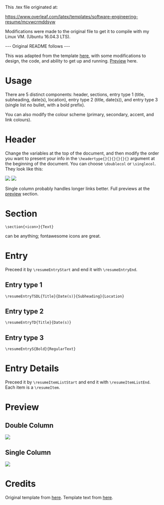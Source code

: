 This .tex file originated at:

https://www.overleaf.com/latex/templates/software-engineering-resume/mcvwcrmddsyw

Modifications were made to the original file to get it to compile with my Linux VM. (Ubuntu 16.04.3 LTS).

--- Original README follows ---

This was adapted from the template [here](https://github.com/sb2nov/resume), with some modifications to design, the code, and ability to get up and running. [Preview](#preview) here.

# Usage

There are 5 distinct components: header, sections, entry type 1 (title, subheading, date(s), location), entry type 2 (title, date(s)), and entry type 3 (single list no bullet, with a bold prefix). 

You can also modify the colour scheme (primary, secondary, accent, and link colours).

# Header

Change the variables at the top of the document, and then modify the order you want to present your info in the `\headertype{}{}{}{}{}{}` argument at the beginning of the document. You can choose `\doublecol` or `\singlecol`. They look like this:

![](/assets/singlecolheader.svg)
![](/assets/doublecolheader.svg)

Single column probably handles longer links better. Full previews at the [preview](#preview) section.

# Section

`\section{<icon>}{Text}`

<icon> can be anything; fontawesome icons are great.


# Entry

Preceed it by `\resumeEntryStart` and end it with `\resumeEntryEnd`.

## Entry type 1

`\resumeEntryTSDL{Title}{Date(s)}{Subheading}{Location}`

## Entry type 2

`\resumeEntryTD{Title}{Date(s)}`

## Entry type 3

`\resumeEntryS{Bold}{RegularText}`

# Entry Details

Preceed it by `\resumeItemListStart` and end it with `\resumeItemListEnd`. Each item is a `\resumeItem`.

# Preview

## Double Column

![](/assets/doublecolfull.svg)

## Single Column

![](/assets/singlecolfull.svg)

# Credits

Original template from [here](https://github.com/sb2nov/resume).
Template text from [here](https://resumake.io/).
